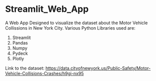 # Streamlit_Web_App

A Web App Designed to visualize the dataset about the Motor Vehicle Collissions in New York City.
Various Python Libraries used are:
1. Streamlit
2. Pandas
3. Numpy
4. Pydeck
5. Plotly

Link to the dataset: https://data.cityofnewyork.us/Public-Safety/Motor-Vehicle-Collisions-Crashes/h9gi-nx95
